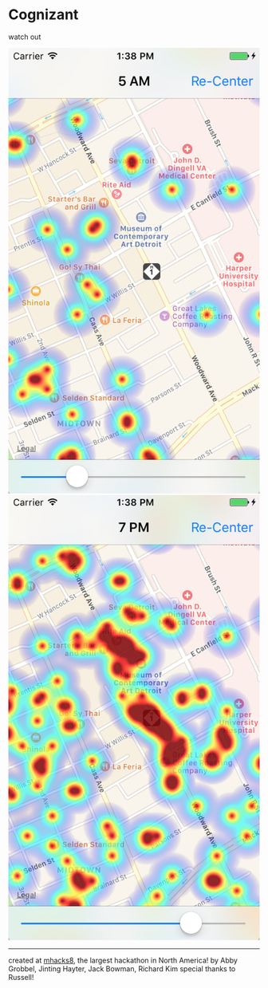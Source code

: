 # Cognizant

watch out


![alt tag](https://github.com/rkkim/MHacks8Cognizant/blob/master/ss1.png)
![alt tag](https://github.com/rkkim/MHacks8Cognizant/blob/master/ss2.png)

-------------

created at [mhacks8](http://mhacks8.devpost.com), the largest hackathon in North America!
by Abby Grobbel, Jinting Hayter, Jack Bowman, Richard Kim
special thanks to Russell!

